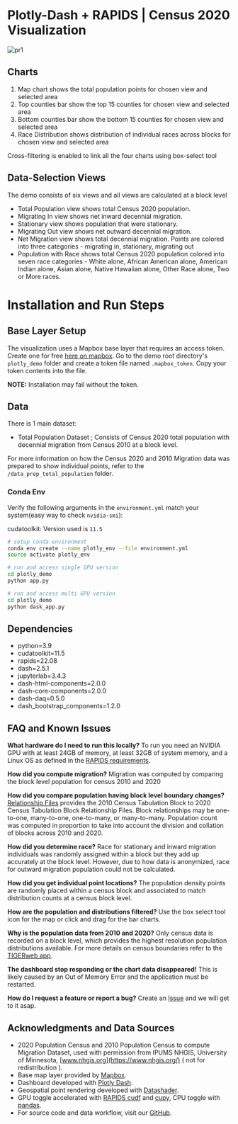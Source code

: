# Plotly-Dash + RAPIDS | Census 2020 Visualization

![pr1](https://user-images.githubusercontent.com/35873124/189301695-328af0cc-1878-408d-ba01-bdbc61550628.png)

## Charts

1. Map chart shows the total population points for chosen view and selected area
2. Top counties bar show the top 15 counties for chosen view and selected area
3. Bottom counties bar show the bottom 15 counties for chosen view and selected area
4. Race Distribution shows distribution of individual races across blocks for chosen view and selected area

Cross-filtering is enabled to link all the four charts using box-select tool

## Data-Selection Views

The demo consists of six views and all views are calculated at a block level

- Total Population view shows total Census 2020 population.
- Migrating In view shows net inward decennial migration.
- Stationary view shows population that were stationary.
- Migrating Out view shows net outward decennial migration.
- Net Migration view shows total decennial migration. Points are colored into three categories - migrating in, stationary, migrating out
- Population with Race shows total Census 2020 population colored into seven race categories - White alone, African American alone, American Indian alone, Asian alone, Native Hawaiian alone, Other Race alone, Two or More races.

# Installation and Run Steps

## Base Layer Setup

The visualization uses a Mapbox base layer that requires an access token. Create one for free [here on mapbox](https://www.mapbox.com/help/define-access-token/). Go to the demo root directory's `plotly_demo` folder and create a token file named `.mapbox_token`. Copy your token contents into the file.

**NOTE:** Installation may fail without the token.

## Data

There is 1 main dataset:

- Total Population Dataset ; Consists of Census 2020 total population with decennial migration from Census 2010 at a block level.

For more information on how the Census 2020 and 2010 Migration data was prepared to show individual points, refer to the `/data_prep_total_population` folder.

### Conda Env

Verify the following arguments in the `environment.yml` match your system(easy way to check `nvidia-smi`):

cudatoolkit: Version used is `11.5`

```bash
# setup conda environment
conda env create --name plotly_env --file environment.yml
source activate plotly_env

# run and access single GPU version
cd plotly_demo
python app.py

# run and access multi GPU version
cd plotly_demo
python dask_app.py
```

## Dependencies

- python=3.9
- cudatoolkit=11.5
- rapids=22.08
- dash=2.5.1
- jupyterlab=3.4.3
- dash-html-components=2.0.0
- dash-core-components=2.0.0
- dash-daq=0.5.0
- dash_bootstrap_components=1.2.0

## FAQ and Known Issues

**What hardware do I need to run this locally?** To run you need an NVIDIA GPU with at least 24GB of memory, at least 32GB of system memory, and a Linux OS as defined in the [RAPIDS requirements](https://rapids.ai/start.html#req).

**How did you compute migration?** Migration was computed by comparing the block level population for census 2010 and 2020

**How did you compare population having block level boundary changes?** [Relationship Files](https://www.census.gov/geographies/reference-files/time-series/geo/relationship-files.html#t10t20) provides the 2010 Census Tabulation Block to 2020 Census Tabulation Block Relationship Files. Block relationships may be one-to-one, many-to-one, one-to-many, or many-to-many. Population count was computed in proportion to take into account the division and collation of blocks across 2010 and 2020.

**How did you determine race?** Race for stationary and inward migration individuals was randomly assigned within a block but they add up accurately at the block level. However, due to how data is anonymized, race for outward migration population could not be calculated.

**How did you get individual point locations?** The population density points are randomly placed within a census block and associated to match distribution counts at a census block level.

**How are the population and distributions filtered?** Use the box select tool icon for the map or click and drag for the bar charts.

**Why is the population data from 2010 and 2020?** Only census data is recorded on a block level, which provides the highest resolution population distributions available. For more details on census boundaries refer to the [TIGERweb app](https://tigerweb.geo.census.gov/tigerwebmain/TIGERweb_apps.html).

**The dashboard stop responding or the chart data disappeared!** This is likely caused by an Out of Memory Error and the application must be restarted.

**How do I request a feature or report a bug?** Create an [Issue](https://github.com/rapidsai/plotly-dash-rapids-census-demo/issues) and we will get to it asap.

## Acknowledgments and Data Sources

- 2020 Population Census and 2010 Population Census to compute Migration Dataset, used with permission from IPUMS NHGIS, University of Minnesota, [www.nhgis.org](https://www.nhgis.org/) ( not for redistribution ).
- Base map layer provided by [Mapbox](https://www.mapbox.com/).
- Dashboard developed with [Plotly Dash](https://plotly.com/dash/).
- Geospatial point rendering developed with [Datashader](https://datashader.org/).
- GPU toggle accelerated with [RAPIDS cudf](https://rapids.ai/) and [cupy](https://cupy.chainer.org/), CPU toggle with [pandas](https://pandas.pydata.org/).
- For source code and data workflow, visit our [GitHub](https://github.com/rapidsai/plotly-dash-rapids-census-demo/tree/census-2020).
